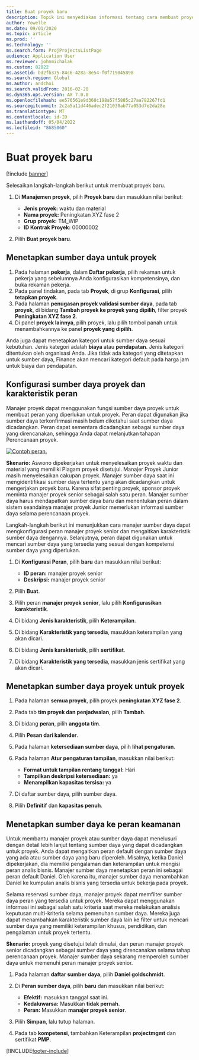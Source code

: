 ```yaml
---
title: Buat proyek baru
description: Topik ini menyediakan informasi tentang cara membuat proyek baru.
author: Yowelle
ms.date: 09/01/2020
ms.topic: article
ms.prod: ''
ms.technology: ''
ms.search.form: ProjProjectsListPage
audience: Application User
ms.reviewer: johnmichalak
ms.custom: 82022
ms.assetid: bd2fb375-84c6-428a-8e54-f0f719045898
ms.search.region: Global
ms.author: andchoi
ms.search.validFrom: 2016-02-28
ms.dyn365.ops.version: AX 7.0.0
ms.openlocfilehash: ee576561e9d360c198a57f5885c27aa782267fd1
ms.sourcegitcommit: 2c2a5a11d446adec2f21030ab77a053d7e2da28e
ms.translationtype: MT
ms.contentlocale: id-ID
ms.lasthandoff: 05/04/2022
ms.locfileid: "8685060"
---
```

# <a name="create-a-new-project"></a>Buat proyek baru

[!include [banner](../includes/banner.md)]

Selesaikan langkah-langkah berikut untuk membuat proyek baru.

1. Di **Manajemen proyek**, pilih **Proyek baru** dan masukkan nilai berikut:

    - **Jenis proyek:** waktu dan material
    - **Nama proyek:** Peningkatan XYZ fase 2
    - **Grup proyek:** TM\_WIP
    - **ID Kontrak Proyek:** 00000002

2. Pilih **Buat proyek baru**.

## <a name="assign-a-resource-to-a-project"></a>Menetapkan sumber daya untuk proyek

1. Pada halaman **pekerja**, dalam **Daftar pekerja**, pilih rekaman untuk pekerja yang sebelumnya Anda konfigurasikan kompetensinya, dan buka rekaman pekerja.
2. Pada panel tindakan, pada tab **Proyek**, di grup **Konfigurasi**, pilih **tetapkan proyek**.
3. Pada halaman **penugasan proyek validasi sumber daya**, pada tab **proyek**, di bidang **Tambah proyek ke proyek yang dipilih**, filter proyek **Peningkatan XYZ fase 2**.
4. Di panel **proyek lainnya**, pilih proyek, lalu pilih tombol panah untuk menambahkannya ke panel **proyek yang dipilih**.

Anda juga dapat menetapkan kategori untuk sumber daya sesuai kebutuhan. Jenis kategori adalah **biaya** atau **pendapatan**. Jenis kategori ditentukan oleh organisasi Anda. Jika tidak ada kategori yang ditetapkan untuk sumber daya, Finance akan mencari kategori default pada harga jam untuk biaya dan pendapatan.

## <a name="set-up-project-resource-and-role-characteristics"></a>Konfigurasi sumber daya proyek dan karakteristik peran

Manajer proyek dapat menggunakan fungsi sumber daya proyek untuk membuat peran yang diperlukan untuk proyek. Peran dapat digunakan jika sumber daya terkonfirmasi masih belum diketahui saat sumber daya dicadangkan. Peran dapat sementara dicadangkan sebagai sumber daya yang direncanakan, sehingga Anda dapat melanjutkan tahapan Perencanaan proyek.

[![Contoh peran.](./media/projectresourcing05.jpg)](./media/projectresourcing05.jpg) 

**Skenario:** Aswono dipekerjakan untuk menyelesaikan proyek waktu dan material yang memiliki Piagam proyek disetujui. Manajer Proyek Junior masih menyelesaikan cakupan proyek. Manajer sumber daya saat ini mengidentifikasi sumber daya tertentu yang akan dicadangkan untuk mengerjakan proyek baru. Karena sifat penting proyek, sponsor proyek meminta manajer proyek senior sebagai salah satu peran. Manajer sumber daya harus mendapatkan sumber daya baru dan menentukan peran dalam sistem seandainya manajer proyek Junior memerlukan informasi sumber daya selama perencanaan proyek.

Langkah-langkah berikut ini menunjukkan cara manajer sumber daya dapat mengkonfigurasi peran manajer proyek senior dan mengaitkan karakteristik sumber daya dengannya. Selanjutnya, peran dapat digunakan untuk mencari sumber daya yang tersedia yang sesuai dengan kompetensi sumber daya yang diperlukan.

1. Di **Konfigurasi Peran**, pilih **baru** dan masukkan nilai berikut:

    - **ID peran:** manajer proyek senior
    - **Deskripsi:** manajer proyek senior

2. Pilih **Buat**.
3. Pilih peran **manajer proyek senior**, lalu pilih **Konfigurasikan karakteristik**.
4. Di bidang **Jenis karakteristik**, pilih **Keterampilan**.
5. Di bidang **Karakteristik yang tersedia**, masukkan keterampilan yang akan dicari.
6. Di bidang **Jenis karakteristik**, pilih **sertifikat**.
7. Di bidang **Karakteristik yang tersedia**, masukkan jenis sertifikat yang akan dicari.

## <a name="assign-a-project-resource-to-a-project"></a>Menetapkan sumber daya proyek untuk proyek

1. Pada halaman **semua proyek**, pilih proyek **peningkatan XYZ fase 2**.
2. Pada tab **tim proyek dan penjadwalan**, pilih **Tambah**.
3. Di bidang **peran**, pilih **anggota tim**.
4. Pilih **Pesan dari kalender**.
5. Pada halaman **ketersediaan sumber daya**, pilih **lihat pengaturan**.
6. Pada halaman **Atur pengaturan tampilan**, masukkan nilai berikut:

    - **Format untuk tampilan rentang tanggal:** Hari
    - **Tampilkan deskripsi ketersediaan:** ya
    - **Menampilkan kapasitas tersisa:** ya

7. Di daftar sumber daya, pilih sumber daya.
8. Pilih **Definitif** dan **kapasitas penuh**.

## <a name="assign-a-resource-to-a-default-role"></a>Menetapkan sumber daya ke peran keamanan

Untuk membantu manajer proyek atau sumber daya dapat menelusuri dengan detail lebih lanjut tentang sumber daya yang dapat dicadangkan untuk proyek. Anda dapat mengaitkan peran default dengan sumber daya yang ada atau sumber daya yang baru diperoleh. Misalnya, ketika Daniel dipekerjakan, dia memiliki pengalaman dan keterampilan untuk mengisi peran analis bisnis. Manajer sumber daya menetapkan peran ini sebagai peran default Daniel. Oleh karena itu, manajer sumber daya menambahkan Daniel ke kumpulan analis bisnis yang tersedia untuk bekerja pada proyek.

Selama reservasi sumber daya, manajer proyek dapat memfilter sumber daya peran yang tersedia untuk proyek. Mereka dapat menggunakan informasi ini sebagai salah satu kriteria saat mereka melakukan analisis keputusan multi-kriteria selama pemenuhan sumber daya. Mereka juga dapat menambahkan karakteristik sumber daya lain ke filter untuk mencari sumber daya yang memiliki keterampilan khusus, pendidikan, dan pengalaman untuk proyek tertentu.

**Skenario:** proyek yang disetujui telah dimulai, dan peran manajer proyek senior dicadangkan sebagai sumber daya yang direncanakan selama tahap perencanaan proyek. Manajer sumber daya sekarang memperoleh sumber daya untuk memenuhi peran manajer proyek senior.

1. Pada halaman **daftar sumber daya**, pilih **Daniel goldschmidt**.
2. Di **Peran sumber daya**, pilih **baru** dan masukkan nilai berikut:

    - **Efektif:** masukkan tanggal saat ini.
    - **Kedaluwarsa:** Masukkan **tidak pernah**.
    - **Peran:** Masukkan **manajer proyek senior**.

3. Pilih **Simpan**, lalu tutup halaman.
4. Pada tab **kompetensi**, tambahkan Keterampilan **projectmgmt** dan sertifikat **PMP**.


[!INCLUDE[footer-include](../includes/footer-banner.md)]
